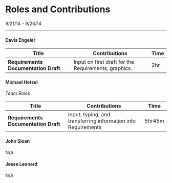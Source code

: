 Roles and Contributions
======

9/21/14 - 9/26/14


-------

#### Davis Engeler

| Title | Contributions | Time |
|---|---|---|
| **Requirements Documentation Draft** | Input on first draft for the Requirements, graphics. | 2hr |


#### Michael Hetzel

*Team Roles*

| Title | Contributions | Time |
|---|---|---|
| **Requirements Documentation Draft** | Input, typing, and transferring information into Requirements | 5hr45m|


#### John Sloan

N/A 

#### Jesse Leonard

N/A